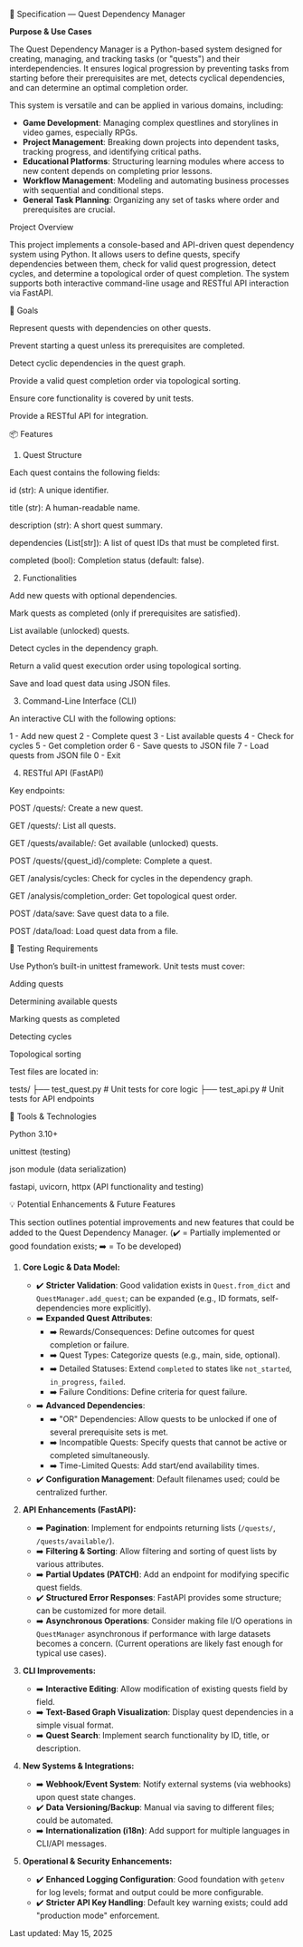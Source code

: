 📄 Specification — Quest Dependency Manager

**Purpose & Use Cases**

The Quest Dependency Manager is a Python-based system designed for creating, managing, and tracking tasks (or "quests") and their interdependencies. It ensures logical progression by preventing tasks from starting before their prerequisites are met, detects cyclical dependencies, and can determine an optimal completion order.

This system is versatile and can be applied in various domains, including:
* **Game Development**: Managing complex questlines and storylines in video games, especially RPGs.
* **Project Management**: Breaking down projects into dependent tasks, tracking progress, and identifying critical paths.
* **Educational Platforms**: Structuring learning modules where access to new content depends on completing prior lessons.
* **Workflow Management**: Modeling and automating business processes with sequential and conditional steps.
* **General Task Planning**: Organizing any set of tasks where order and prerequisites are crucial.

Project Overview

This project implements a console-based and API-driven quest dependency system using Python. It allows users to define quests, specify dependencies between them, check for valid quest progression, detect cycles, and determine a topological order of quest completion. The system supports both interactive command-line usage and RESTful API interaction via FastAPI.

🎯 Goals

Represent quests with dependencies on other quests.

Prevent starting a quest unless its prerequisites are completed.

Detect cyclic dependencies in the quest graph.

Provide a valid quest completion order via topological sorting.

Ensure core functionality is covered by unit tests.

Provide a RESTful API for integration.

📦 Features

1. Quest Structure

Each quest contains the following fields:

id (str): A unique identifier.

title (str): A human-readable name.

description (str): A short quest summary.

dependencies (List[str]): A list of quest IDs that must be completed first.

completed (bool): Completion status (default: false).

2. Functionalities

Add new quests with optional dependencies.

Mark quests as completed (only if prerequisites are satisfied).

List available (unlocked) quests.

Detect cycles in the dependency graph.

Return a valid quest execution order using topological sorting.

Save and load quest data using JSON files.

3. Command-Line Interface (CLI)

An interactive CLI with the following options:

1 - Add new quest
2 - Complete quest
3 - List available quests
4 - Check for cycles
5 - Get completion order
6 - Save quests to JSON file
7 - Load quests from JSON file
0 - Exit

4. RESTful API (FastAPI)

Key endpoints:

POST /quests/: Create a new quest.

GET /quests/: List all quests.

GET /quests/available/: Get available (unlocked) quests.

POST /quests/{quest_id}/complete: Complete a quest.

GET /analysis/cycles: Check for cycles in the dependency graph.

GET /analysis/completion_order: Get topological quest order.

POST /data/save: Save quest data to a file.

POST /data/load: Load quest data from a file.

🧪 Testing Requirements

Use Python’s built-in unittest framework.
Unit tests must cover:

Adding quests

Determining available quests

Marking quests as completed

Detecting cycles

Topological sorting

Test files are located in:

tests/
├── test_quest.py   # Unit tests for core logic
├── test_api.py     # Unit tests for API endpoints

🧰 Tools & Technologies

Python 3.10+

unittest (testing)

json module (data serialization)

fastapi, uvicorn, httpx (API functionality and testing)

💡 Potential Enhancements & Future Features

This section outlines potential improvements and new features that could be added to the Quest Dependency Manager.
(✔️ = Partially implemented or good foundation exists; ➡️ = To be developed)

1.  **Core Logic & Data Model:**
    * ✔️ **Stricter Validation**: Good validation exists in `Quest.from_dict` and `QuestManager.add_quest`; can be expanded (e.g., ID formats, self-dependencies more explicitly).
    * ➡️ **Expanded Quest Attributes**:
        * ➡️ Rewards/Consequences: Define outcomes for quest completion or failure.
        * ➡️ Quest Types: Categorize quests (e.g., main, side, optional).
        * ➡️ Detailed Statuses: Extend `completed` to states like `not_started`, `in_progress`, `failed`.
        * ➡️ Failure Conditions: Define criteria for quest failure.
    * ➡️ **Advanced Dependencies**:
        * ➡️ "OR" Dependencies: Allow quests to be unlocked if one of several prerequisite sets is met.
        * ➡️ Incompatible Quests: Specify quests that cannot be active or completed simultaneously.
        * ➡️ Time-Limited Quests: Add start/end availability times.
    * ✔️ **Configuration Management**: Default filenames used; could be centralized further.

2.  **API Enhancements (FastAPI):**
    * ➡️ **Pagination**: Implement for endpoints returning lists (`/quests/`, `/quests/available/`).
    * ➡️ **Filtering & Sorting**: Allow filtering and sorting of quest lists by various attributes.
    * ➡️ **Partial Updates (PATCH)**: Add an endpoint for modifying specific quest fields.
    * ✔️ **Structured Error Responses**: FastAPI provides some structure; can be customized for more detail.
    * ➡️ **Asynchronous Operations**: Consider making file I/O operations in `QuestManager` asynchronous if performance with large datasets becomes a concern. (Current operations are likely fast enough for typical use cases).

3.  **CLI Improvements:**
    * ➡️ **Interactive Editing**: Allow modification of existing quests field by field.
    * ➡️ **Text-Based Graph Visualization**: Display quest dependencies in a simple visual format.
    * ➡️ **Quest Search**: Implement search functionality by ID, title, or description.

4.  **New Systems & Integrations:**
    * ➡️ **Webhook/Event System**: Notify external systems (via webhooks) upon quest state changes.
    * ✔️ **Data Versioning/Backup**: Manual via saving to different files; could be automated.
    * ➡️ **Internationalization (i18n)**: Add support for multiple languages in CLI/API messages.

5.  **Operational & Security Enhancements:**
    * ✔️ **Enhanced Logging Configuration**: Good foundation with `getenv` for log levels; format and output could be more configurable.
    * ✔️ **Stricter API Key Handling**: Default key warning exists; could add "production mode" enforcement.

Last updated: May 15, 2025